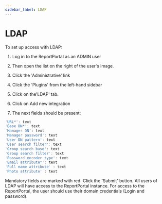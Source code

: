 ```yaml
---
sidebar_label: LDAP
---
```


# LDAP

To set up access with LDAP:

1. Log in to the ReportPortal as an ADMIN user

2. Then open the list on the right of the user's image.

3. Click the 'Administrative' link

4. Click the 'Plugins' from the left-hand sidebar

5. Click on the'LDAP' tab.

6. Click on Add new integration

7. The next fields should be present:

```javascript 
'URL*': text
'Base DN*': text
'Manager DN': text
'Manager password': text
'User DN pattern': text
'User search filter': text
'Group search base': text
'Group search filter': text
'Password encoder type': text
'Email attribute*': text
'Full name attribute' : text
'Photo attribute' : text
```

Mandatory fields are marked with red.
Click the 'Submit' button.
All users of LDAP will have access to the ReportPortal instance. For access to the ReportPortal, the user should use their domain credentials (Login and password).
